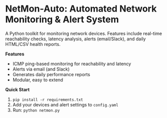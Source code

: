 # NetMon-Auto: Automated Network Monitoring & Alert System

A Python toolkit for monitoring network devices. Features include real-time reachability checks, latency analysis, alerts (email/Slack), and daily HTML/CSV health reports.

**Features**
- ICMP ping-based monitoring for reachability and latency
- Alerts via email (and Slack)
- Generates daily performance reports
- Modular, easy to extend

**Quick Start**
1. `pip install -r requirements.txt`
2. Add your devices and alert settings to `config.yaml`
3. Run: `python netmon.py`
